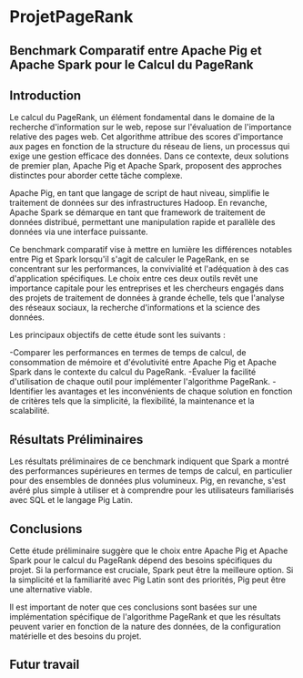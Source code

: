 # ProjetPageRank  

## Benchmark Comparatif entre Apache Pig et Apache Spark pour le Calcul du PageRank

## Introduction

Le calcul du PageRank, un élément fondamental dans le domaine de la recherche d'information sur le web, repose sur l'évaluation de l'importance relative des pages web. Cet algorithme attribue des scores d'importance aux pages en fonction de la structure du réseau de liens, un processus qui exige une gestion efficace des données. Dans ce contexte, deux solutions de premier plan, Apache Pig et Apache Spark, proposent des approches distinctes pour aborder cette tâche complexe.

Apache Pig, en tant que langage de script de haut niveau, simplifie le traitement de données sur des infrastructures Hadoop. En revanche, Apache Spark se démarque en tant que framework de traitement de données distribué, permettant une manipulation rapide et parallèle des données via une interface puissante.

Ce benchmark comparatif vise à mettre en lumière les différences notables entre Pig et Spark lorsqu'il s'agit de calculer le PageRank, en se concentrant sur les performances, la convivialité et l'adéquation à des cas d'application spécifiques. Le choix entre ces deux outils revêt une importance capitale pour les entreprises et les chercheurs engagés dans des projets de traitement de données à grande échelle, tels que l'analyse des réseaux sociaux, la recherche d'informations et la science des données.

Les principaux objectifs de cette étude sont les suivants :

-Comparer les performances en termes de temps de calcul, de consommation de mémoire et d'évolutivité entre Apache Pig et Apache Spark dans le contexte du calcul du PageRank.
-Évaluer la facilité d'utilisation de chaque outil pour implémenter l'algorithme PageRank.
-Identifier les avantages et les inconvénients de chaque solution en fonction de critères tels que la simplicité, la flexibilité, la maintenance et la scalabilité.

## Résultats Préliminaires

Les résultats préliminaires de ce benchmark indiquent que Spark a montré des performances supérieures en termes de temps de calcul, en particulier pour des ensembles de données plus volumineux. Pig, en revanche, s'est avéré plus simple à utiliser et à comprendre pour les utilisateurs familiarisés avec SQL et le langage Pig Latin.

## Conclusions

Cette étude préliminaire suggère que le choix entre Apache Pig et Apache Spark pour le calcul du PageRank dépend des besoins spécifiques du projet. Si la performance est cruciale, Spark peut être la meilleure option. Si la simplicité et la familiarité avec Pig Latin sont des priorités, Pig peut être une alternative viable.

Il est important de noter que ces conclusions sont basées sur une implémentation spécifique de l'algorithme PageRank et que les résultats peuvent varier en fonction de la nature des données, de la configuration matérielle et des besoins du projet.

## Futur travail



